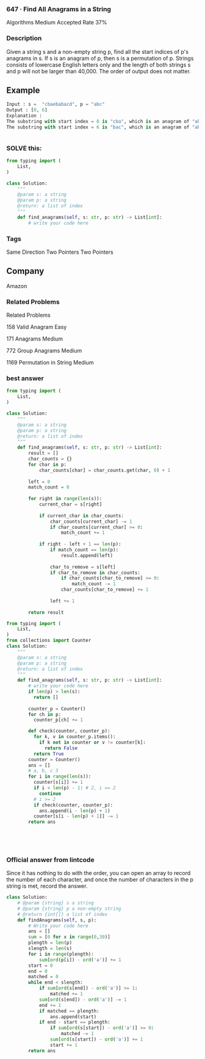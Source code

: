 ### 647 · Find All Anagrams in a String
Algorithms
Medium
Accepted Rate
37%


### Description

Given a string s and a non-empty string p, find all the start indices of p's anagrams in s.
If s is an anagram of p, then s is a permutation of p.
Strings consists of lowercase English letters only and the length of both strings s and p will not be larger than 40,000.
The order of output does not matter.



## Example
```python
Input : s =  "cbaebabacd", p = "abc"
Output : [0, 6]
Explanation : 
The substring with start index = 0 is "cba", which is an anagram of "abc".
The substring with start index = 6 is "bac", which is an anagram of "abc".

```
```python


```
### SOLVE this:

```python
from typing import (
    List,
)

class Solution:
    """
    @param s: a string
    @param p: a string
    @return: a list of index
    """
    def find_anagrams(self, s: str, p: str) -> List[int]:
        # write your code here

```

### Tags
Same Direction Two Pointers
Two Pointers


## Company
Amazon

### Related Problems

Related Problems

158
Valid Anagram
Easy

171
Anagrams
Medium

772
Group Anagrams
Medium

1169
Permutation in String
Medium




### best answer
```py
from typing import (
    List,
)

class Solution:
    """
    @param s: a string
    @param p: a string
    @return: a list of index
    """
    def find_anagrams(self, s: str, p: str) -> List[int]:
        result = []
        char_counts = {}
        for char in p:
            char_counts[char] = char_counts.get(char, 0) + 1
        
        left = 0
        match_count = 0 
        
        for right in range(len(s)):
            current_char = s[right]
            
            if current_char in char_counts:
                char_counts[current_char] -= 1
                if char_counts[current_char] >= 0:
                    match_count += 1
            
            if right - left + 1 == len(p):
                if match_count == len(p):
                    result.append(left)
                
                char_to_remove = s[left]
                if char_to_remove in char_counts:
                    if char_counts[char_to_remove] >= 0:
                        match_count -= 1
                    char_counts[char_to_remove] += 1
                
                left += 1
                
        return result
```
```py
from typing import (
    List,
)
from collections import Counter
class Solution:
    """
    @param s: a string
    @param p: a string
    @return: a list of index
    """
    def find_anagrams(self, s: str, p: str) -> List[int]:
        # write your code here
        if len(p) > len(s):
          return []
        
        counter_p = Counter()
        for ch in p:
          counter_p[ch] += 1

        def check(counter, counter_p):
          for k, v in counter_p.items():
            if k not in counter or v != counter[k]:
              return False
          return True
        counter = Counter()
        ans = [] 
        # a, b, c 3
        for i in range(len(s)):
          counter[s[i]] += 1
          if i < len(p) - 1: # 2, i == 2
            continue
          # i >= 2
          if check(counter, counter_p):
            ans.append(i - len(p) + 1)
          counter[s[i - len(p) + 1]] -= 1
        return ans

          
          



```


### Official answer from lintcode
Since it has nothing to do with the order, you can open an array to record the number of each character, and once the number of characters in the p string is met, record the answer.
```py
class Solution:
    # @param {string} s a string
    # @param {string} p a non-empty string
    # @return {int[]} a list of index
    def findAnagrams(self, s, p):
        # Write your code here
        ans = []
        sum = [0 for x in range(0,30)]
        plength = len(p)
        slength = len(s)
        for i in range(plength):
            sum[ord(p[i]) - ord('a')] += 1
        start = 0
        end = 0
        matched = 0
        while end < slength:
            if sum[ord(s[end]) - ord('a')] >= 1:
                matched += 1
            sum[ord(s[end]) - ord('a')] -= 1
            end += 1
            if matched == plength:
                ans.append(start)
            if end - start == plength:
                if sum[ord(s[start]) - ord('a')] >= 0:
                    matched -= 1
                sum[ord(s[start]) - ord('a')] += 1
                start += 1
        return ans
```